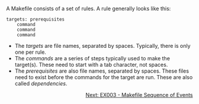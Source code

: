 A Makefile consists of a set of rules. A rule generally looks like this:

```make
targets: prerequisites
	command
	command
	command
```

- The _targets_ are file names, separated by spaces. Typically, there is only one per rule.
- The _commands_ are a series of steps typically used to make the target(s). These need to start with a tab character, not spaces.
- The _prerequisites_ are also file names, separated by spaces. These files need to exist before the commands for the target are run. These are also called _dependencies_.

<p align="right">
  <a href="https://github.com/AmrElsayyad/makefile-tutorial/tree/main/EX003%20-%20Makefile%20Sequence%20of%20Events">
  	Next: EX003 - Makefile Sequence of Events
  </a>
</p>

